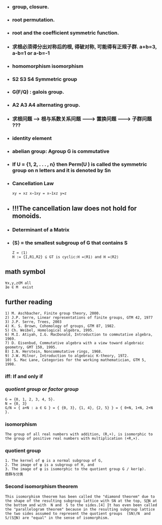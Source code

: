 


* ### group, closure.
* ### root permutation.
* ### root and the coefficient symmetric function.
* ### 求根必须得分出对称后的根, 得破对称, 可能得有正规子群. a+b=3, a-b=1 or a-b=-1
* ### homomorphism   isomorphism
* ### S2 S3 S4 Symmetric group
* ### G(F/Q) : galois group.
* ### A2 A3 A4 alternating group.
* ### 求根问题 --> 根与系数关系问题  ---> 置换问题  ---> 子群问题 ???
* ###  identity element
* ### abelian group: Agroup G is commutative 
* ###  If U = {1, 2, . . . , n} then Perm(U ) is called the symmetric group on n letters and it is denoted by Sn
* ### Cancellation Law
    ```
    xy = xz x−1xy = x−1xz y=z
    ```
* ## !!!The cancellation law does not hold for monoids.
* ### Determinant of a Matrix
* ### ⟨S⟩ = the smallest subgroup of G that contains S
    ```
    Z = ⟨1⟩
    H := {I,R1,R2} ⊆ GT is cyclic:H =⟨R1⟩ and H =⟨R2⟩
    ```

## math symbol
```
∀x,y,z∈M all
∃e ∈ M  exist
```


## further reading
```
1) M. Aschbacher, Finite group theory, 2000.
2) J.P. Serre, Linear representations of finite groups, GTM 42, 1977
3) J.P. Serre, Trees, 2003
4) K. S. Brown, Cohomology of groups, GTM 87, 1982.
5) Ch. Weibel, Homological algebra, 1995.
6) M.I. Atiyah, I.G. MacDonald, Introduction to commutative algebra, 1969.
7) D. Eisenbud, Commutative algebra with a view toward algebraic geometry, GMT 150, 1995.
8) I.N. Herstein, Noncommutative rings, 1968.
9) J.W. Milnor, Introduction to algebraic K-theory, 1972.
10) S. Mac Lane, Categories for the working mathematician, GTM 5, 1998.
```

### iff: If and only if
### *quotient group* or *factor group*
```
G = {0, 1, 2, 3, 4, 5}.
N = {0, 3}
G/N = { a+N : a ∈ G } = { {0, 3}, {1, 4}, {2, 5} } = { 0+N, 1+N, 2+N }.
```

### isomorphism
```
The group of all real numbers with addition, (R,+), is isomorphic to the group of positive real numbers with multiplication (+R,×).
```


### quotient group
```
1. The kernel of φ is a normal subgroup of G,
2. The image of φ is a subgroup of H, and
3. The image of φ is isomorphic to the quotient group G / ker(φ).
商群与分类
```


### Second isomorphism theorem
```
This isomorphism theorem has been called the "diamond theorem" due to the shape of the resulting subgroup lattice with SN at the top, S⋂N at the bottom and with  N and  S to the sides.[4] It has even been called the "parallelogram theorem" because in the resulting subgroup lattice the two sides assumed to represent the quotient groups  (SN)/N  and  S/(S⋂N) are "equal" in the sense of isomorphism.
```

